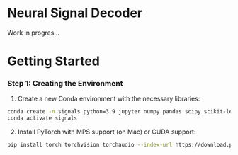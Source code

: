 # Neural Signal Decoder
Work in progres...
# Getting Started

### Step 1: Creating the Environment
1. Create a new Conda environment with the necessary libraries:

```bash
conda create -n signals python=3.9 jupyter numpy pandas scipy scikit-learn matplotlib seaborn
conda activate signals
```

2. Install PyTorch with MPS support (on Mac) or CUDA support:
```bash
pip install torch torchvision torchaudio --index-url https://download.pytorch.org/whl/nightly/cpu
```
